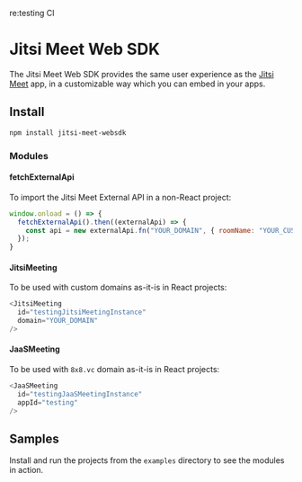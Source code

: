 re:testing CI
# Jitsi Meet Web SDK
The Jitsi Meet Web SDK provides the same user experience as the [Jitsi Meet](https://github.com/jitsi/jitsi-meet) app, in a customizable way which you can embed in your apps.

## Install
```bash
npm install jitsi-meet-websdk
```
### Modules
#### fetchExternalApi
To import the Jitsi Meet External API in a non-React project:
```js
window.onload = () => {
  fetchExternalApi().then((externalApi) => {
    const api = new externalApi.fn("YOUR_DOMAIN", { roomName: "YOUR_CUSTOM_ROOM_NAME" });
  });
}
```
#### JitsiMeeting
To be used with custom domains as-it-is in React projects:
```js
<JitsiMeeting
  id="testingJitsiMeetingInstance"
  domain="YOUR_DOMAIN"
/>
```
#### JaaSMeeting
To be used with `8x8.vc` domain as-it-is in React projects:
```js
<JaaSMeeting
  id="testingJaaSMeetingInstance"
  appId="testing"
/>
```

## Samples
Install and run the projects from the `examples` directory to see the modules in action.
